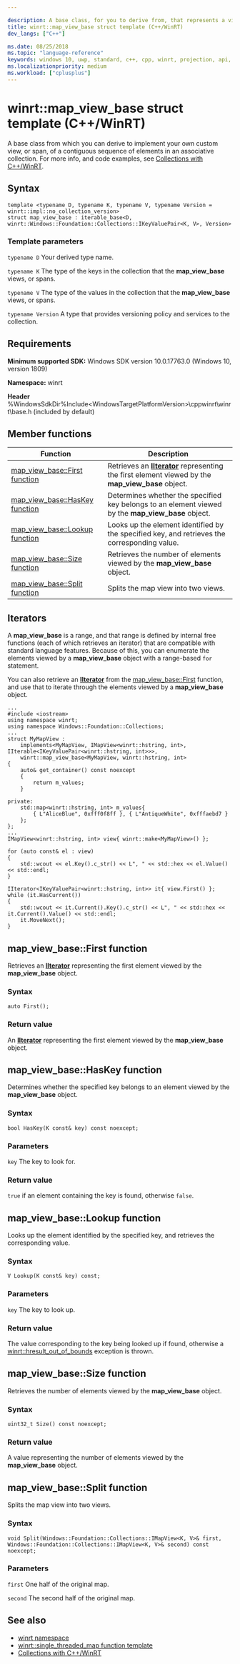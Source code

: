 ```yaml
---

description: A base class, for you to derive from, that represents a view of a contiguous sequence of elements in an associative collection.
title: winrt::map_view_base struct template (C++/WinRT)
dev_langs: ["C++"]

ms.date: 08/25/2018
ms.topic: "language-reference"
keywords: windows 10, uwp, standard, c++, cpp, winrt, projection, api, reference, map, view, associative, collection
ms.localizationpriority: medium
ms.workload: ["cplusplus"]
---
```


# winrt::map_view_base struct template (C++/WinRT)

A base class from which you can derive to implement your own custom view, or span, of a contiguous sequence of elements in an associative collection. For more info, and code examples, see [Collections with C++/WinRT](/windows/uwp/cpp-and-winrt-apis/collections).

## Syntax
```cppwinrt
template <typename D, typename K, typename V, typename Version = winrt::impl::no_collection_version>
struct map_view_base : iterable_base<D, winrt::Windows::Foundation::Collections::IKeyValuePair<K, V>, Version>
```

### Template parameters
`typename D`
Your derived type name.

`typename K`
The type of the keys in the collection that the **map_view_base** views, or spans.

`typename V`
The type of the values in the collection that the **map_view_base** views, or spans.

`typename Version`
A type that provides versioning policy and services to the collection.

## Requirements
**Minimum supported SDK:** Windows SDK version 10.0.17763.0 (Windows 10, version 1809)

**Namespace:** winrt

**Header** %WindowsSdkDir%Include\<WindowsTargetPlatformVersion>\cppwinrt\winrt\base.h (included by default)

## Member functions
|Function|Description|
|------------|-----------------|
|[map_view_base::First function](#map_view_basefirst-function)|Retrieves an [**IIterator**](/uwp/api/windows.foundation.collections.iiterator_t_) representing the first element viewed by the **map_view_base** object.|
|[map_view_base::HasKey function](#map_view_basehaskey-function)|Determines whether the specified key belongs to an element viewed by the **map_view_base** object.|
|[map_view_base::Lookup function](#map_view_baselookup-function)|Looks up the element identified by the specified key, and retrieves the corresponding value.|
|[map_view_base::Size function](#map_view_basesize-function)|Retrieves the number of elements viewed by the **map_view_base** object.|
|[map_view_base::Split function](#map_view_basesplit-function)|Splits the map view into two views.|

## Iterators
A **map_view_base** is a range, and that range is defined by internal free functions (each of which retrieves an iterator) that are compatible with standard language features. Because of this, you can enumerate the elements viewed by a **map_view_base** object with a range-based `for` statement.

You can also retrieve an [**IIterator**](/uwp/api/windows.foundation.collections.iiterator_t_) from the [map_view_base::First](#map_view_basefirst-function) function, and use that to iterate through the elements viewed by a **map_view_base** object.

```cppwinrt
...
#include <iostream>
using namespace winrt;
using namespace Windows::Foundation::Collections;
...
struct MyMapView :
    implements<MyMapView, IMapView<winrt::hstring, int>, IIterable<IKeyValuePair<winrt::hstring, int>>>,
    winrt::map_view_base<MyMapView, winrt::hstring, int>
{
    auto& get_container() const noexcept
    {
        return m_values;
    }

private:
    std::map<winrt::hstring, int> m_values{
        { L"AliceBlue", 0xfff0f8ff }, { L"AntiqueWhite", 0xfffaebd7 }
    };
};
...
IMapView<winrt::hstring, int> view{ winrt::make<MyMapView>() };

for (auto const& el : view)
{
    std::wcout << el.Key().c_str() << L", " << std::hex << el.Value() << std::endl;
}

IIterator<IKeyValuePair<winrt::hstring, int>> it{ view.First() };
while (it.HasCurrent())
{
    std::wcout << it.Current().Key().c_str() << L", " << std::hex << it.Current().Value() << std::endl;
    it.MoveNext();
}
```

## map_view_base::First function
Retrieves an [**IIterator**](/uwp/api/windows.foundation.collections.iiterator_t_) representing the first element viewed by the **map_view_base** object.

### Syntax
```cppwinrt
auto First();
```

### Return value
An [**IIterator**](/uwp/api/windows.foundation.collections.iiterator_t_) representing the first element viewed by the **map_view_base** object.

## map_view_base::HasKey function
Determines whether the specified key belongs to an element viewed by the **map_view_base** object.

### Syntax
```cppwinrt
bool HasKey(K const& key) const noexcept;
```

### Parameters
`key`
The key to look for.

### Return value
`true` if an element containing the key is found, otherwise `false`.

## map_view_base::Lookup function
Looks up the element identified by the specified key, and retrieves the corresponding value.

### Syntax
```cppwinrt
V Lookup(K const& key) const;
```

### Parameters
`key`
The key to look up.

### Return value
The value corresponding to the key being looked up if found, otherwise a [winrt::hresult_out_of_bounds](error-handling/hresult-out-of-bounds.md) exception is thrown.

## map_view_base::Size function
Retrieves the number of elements viewed by the **map_view_base** object.

### Syntax
```cppwinrt
uint32_t Size() const noexcept;
```

### Return value
A value representing the number of elements viewed by the **map_view_base** object.

## map_view_base::Split function
Splits the map view into two views.

### Syntax
```cppwinrt
void Split(Windows::Foundation::Collections::IMapView<K, V>& first, Windows::Foundation::Collections::IMapView<K, V>& second) const noexcept;
```

### Parameters
`first`
One half of the original map.

`second`
The second half of the original map.

## See also 
* [winrt namespace](winrt.md)
* [winrt::single_threaded_map function template](single-threaded-map.md)
* [Collections with C++/WinRT](/windows/uwp/cpp-and-winrt-apis/collections)
